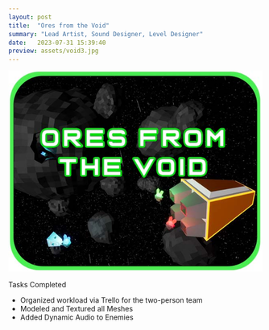 ```yaml
---
layout: post
title:  "Ores from the Void"
summary: "Lead Artist, Sound Designer, Level Designer"
date:   2023-07-31 15:39:40
preview: assets/void3.jpg
---
```


![Alt Text](/assets/void3.jpg)

Tasks Completed

* Organized workload via Trello for the two-person team
* Modeled and Textured all Meshes
* Added Dynamic Audio to Enemies
